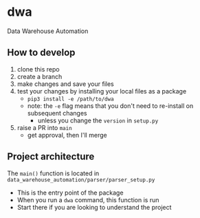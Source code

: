 # dwa
Data Warehouse Automation

## How to develop
1. clone this repo
1. create a branch
1. make changes and save your files
1. test your changes by installing your local files as a package
    * `pip3 install -e /path/to/dwa`
    * note: the `-e` flag means that you don't need to re-install on subsequent changes
        * unless you change the `version` in `setup.py`
5. raise a PR into `main`
    * get approval, then I'll merge

## Project architecture
The `main()` function is located in `data_warehouse_automation/parser/parser_setup.py`
* This is the entry point of the package
* When you run a `dwa` command, this function is run
* Start there if you are looking to understand the project